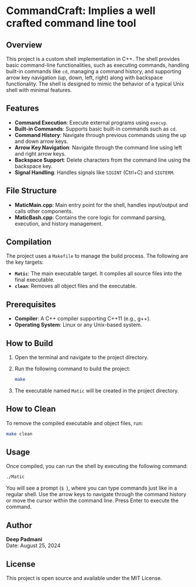 # CommandCraft: Implies a well crafted command line tool


## Overview

This project is a custom shell implementation in C++. The shell provides basic command-line functionalities, such as executing commands, handling built-in commands like `cd`, managing a command history, and supporting arrow key navigation (up, down, left, right) along with backspace functionality. The shell is designed to mimic the behavior of a typical Unix shell with minimal features.

## Features

- **Command Execution**: Execute external programs using `execvp`.
- **Built-in Commands**: Supports basic built-in commands such as `cd`.
- **Command History**: Navigate through previous commands using the up and down arrow keys.
- **Arrow Key Navigation**: Navigate through the command line using left and right arrow keys.
- **Backspace Support**: Delete characters from the command line using the backspace key.
- **Signal Handling**: Handles signals like `SIGINT` (Ctrl+C) and `SIGTERM`.

## File Structure

- **MaticMain.cpp**: Main entry point for the shell, handles input/output and calls other components.
- **MaticBash.cpp**: Contains the core logic for command parsing, execution, and history management.
  
## Compilation

The project uses a `Makefile` to manage the build process. The following are the key targets:

- **`Matic`**: The main executable target. It compiles all source files into the final executable.
- **`clean`**: Removes all object files and the executable.

## Prerequisites

- **Compiler**: A C++ compiler supporting C++11 (e.g., g++).
- **Operating System**: Linux or any Unix-based system.

## How to Build

1. Open the terminal and navigate to the project directory.
2. Run the following command to build the project:

   ```bash
   make
   ```

3. The executable named `Matic` will be created in the project directory.

## How to Clean

To remove the compiled executable and object files, run:

```bash
make clean
```

## Usage

Once compiled, you can run the shell by executing the following command:

```bash
./Matic
```

You will see a prompt (`$ `), where you can type commands just like in a regular shell. Use the arrow keys to navigate through the command history or move the cursor within the command line. Press Enter to execute the command.

## Author

**Deep Padmani**  
Date: August 25, 2024

## License

This project is open source and available under the MIT License.
